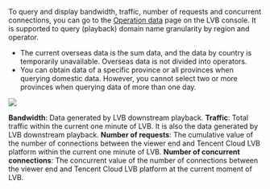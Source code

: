 To query and display bandwidth, traffic, number of requests and concurrent connections, you can go to the [Operation data](https://console.cloud.tencent.com/live/analysis/total) page on the LVB console. It is supported to query (playback) domain name granularity by region and operator.
- The current overseas data is the sum data, and the data by country is temporarily unavailable. Overseas data is not divided into operators.
- You can obtain data of a specific province or all provinces when querying domestic data. However, you cannot select two or more provinces when querying data of more than one day.

![](https://main.qcloudimg.com/raw/1f7961eff42fddcec15f8ef81f22e378.png)

**Bandwidth**: Data generated by LVB downstream playback.
**Traffic**: Total traffic within the current one minute of LVB. It is also the data generated by LVB downstream playback.
**Number of requests**: The cumulative value of the number of connections between the viewer end and Tencent Cloud LVB platform within the current one minute of LVB.
**Number of concurrent connections**: The concurrent value of the number of connections between the viewer end and Tencent Cloud LVB platform at the current moment of LVB.


